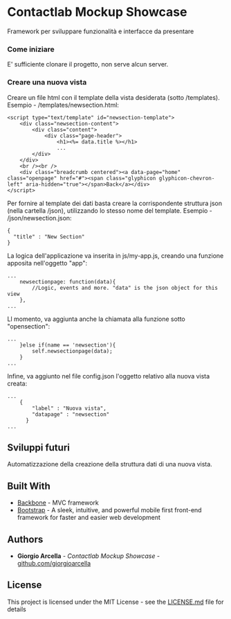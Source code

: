 # Contactlab Mockup Showcase

Framework per sviluppare funzionalità e interfacce da presentare

### Come iniziare

E' sufficiente clonare il progetto, non serve alcun server.

### Creare una nuova vista

Creare un file html con il template della vista desiderata (sotto /templates). Esempio - /templates/newsection.html:

```
<script type="text/template" id="newsection-template">
    <div class="newsection-content">
        <div class="content">
            <div class="page-header">
                <h1><%= data.title %></h1>
                ...
        </div>
    </div>
    <br /><br />
    <div class="breadcrumb centered"><a data-page="home" class="openpage" href="#"><span class="glyphicon glyphicon-chevron-left" aria-hidden="true"></span>Back</a></div>
</script>
```

Per fornire al template dei dati basta creare la corrispondente struttura json (nella cartella /json), utilizzando lo stesso nome del template. Esempio - /json/newsection.json:

```
{
  "title" : "New Section"
}
```

La logica dell'applicazione va inserita in js/my-app.js, creando una funzione apposita nell'oggetto "app":

```
...
    newsectionpage: function(data){
        //Logic, events and more. "data" is the json object for this view
    },
...
```

Ll momento, va aggiunta anche la chiamata alla funzione sotto "opensection":

```
...
    }else if(name == 'newsection'){
        self.newsectionpage(data);
    }
...
```

Infine, va aggiunto nel file config.json l'oggetto relativo alla nuova vista creata:

```
...
    {
        "label" : "Nuova vista",
        "datapage" : "newsection"
      }
...
```

## Sviluppi futuri

Automatizzazione della creazione della struttura dati di una nuova vista.

## Built With

* [Backbone](http://backbonejs.org/) - MVC framework
* [Bootstrap](https://getbootstrap.com/) - A sleek, intuitive, and powerful mobile first front-end framework for faster and easier web development

## Authors

* **Giorgio Arcella** - *Contactlab Mockup Showcase* - [github.com/giorgioarcella](https://github.com/giorgioarcella)

## License

This project is licensed under the MIT License - see the [LICENSE.md](LICENSE.md) file for details

